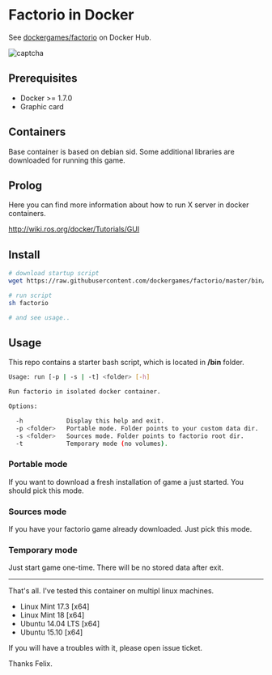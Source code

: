 # Factorio in Docker

See [dockergames/factorio](https://hub.docker.com/r/dockergames/factorio/) on Docker Hub.

![captcha](https://raw.githubusercontent.com/whaleapps/factorio/master/docs/factorio.png)

## Prerequisites

- Docker >= 1.7.0
- Graphic card

## Containers

Base container is based on debian sid. 
Some additional libraries are downloaded for running this game.

## Prolog

Here you can find more information about how to run X server in docker containers.

http://wiki.ros.org/docker/Tutorials/GUI

## Install

```sh
# download startup script
wget https://raw.githubusercontent.com/dockergames/factorio/master/bin/run -O factorio 

# run script 
sh factorio

# and see usage..
```

## Usage

This repo contains a starter bash script, which is located in **/bin** folder.

```sh
Usage: run [-p | -s | -t] <folder> [-h]

Run factorio in isolated docker container.

Options:

  -h            Display this help and exit.
  -p <folder>   Portable mode. Folder points to your custom data dir.
  -s <folder>   Sources mode. Folder points to factorio root dir.
  -t            Temporary mode (no volumes).
```

### Portable mode

If you want to download a fresh installation of game a just started. 
You should pick this mode.

### Sources mode

If you have your factorio game already downloaded. Just pick this mode.

### Temporary mode

Just start game one-time. There will be no stored data after exit. 

-----

That's all. I've tested this container on multipl linux machines.

- Linux Mint 17.3 [x64]
- Linux Mint 18 [x64]
- Ubuntu 14.04 LTS [x64]
- Ubuntu 15.10 [x64]

If you will have a troubles with it, please open issue ticket. 

Thanks Felix.
